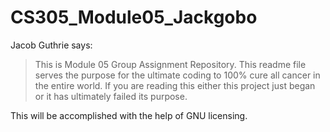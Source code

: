# CS305_Module05_Jackgobo

Jacob Guthrie says:

>This is Module 05 Group Assignment Repository. 
>This readme file serves the purpose for the ultimate 
>coding to 100% cure all cancer in the entire world. 
>If you are reading this either this project just began
>or it has ultimately failed its purpose.

This will be accomplished with the help of GNU licensing. 